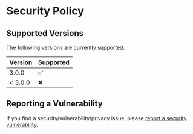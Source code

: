 # Security Policy

## Supported Versions

The following versions are currently supported.

| Version | Supported          |
| ------- | ------------------ |
| 3.0.0   | :white_check_mark: |
| < 3.0.0 | :x:                |

## Reporting a Vulnerability

If you find a security/vulnerability/privacy issue, please [report a security vulnerability](security/advisories/new).
